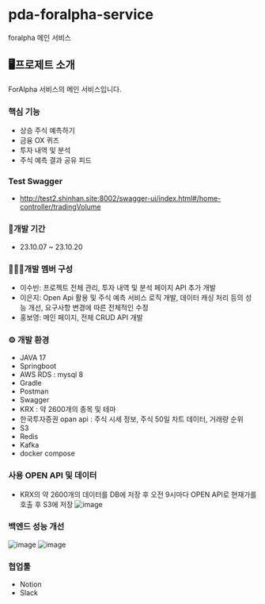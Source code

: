 # pda-foralpha-service
foralpha 메인 서비스

## 🖥프로제트 소개
ForAlpha 서비스의 메인 서비스입니다.

### 핵심 기능
- 상승 주식 예측하기
- 금융 OX 퀴즈
- 투자 내역 및 분석
- 주식 예측 결과 공유 피드

### Test Swagger
- http://test2.shinhan.site:8002/swagger-ui/index.html#/home-controller/tradingVolume

### 🧩개발 기간
- 23.10.07 ~ 23.10.20

### 👨‍👧‍👧개발 멤버 구성
- 이수빈: 프로젝트 전체 관리, 투자 내역 및 분석 페이지 API 추가 개발
- 이은지: Open Api 활용 및 주식 예측 서비스 로직 개발, 데이터 캐싱 처리 등의 성능 개선, 요구사항 변경에 따른 전체적인 수정
- 홍보영: 메인 페이지, 전체 CRUD API 개발

### ⚙ 개발 환경
- JAVA 17
- Springboot
- AWS RDS : mysql 8
- Gradle
- Postman
- Swagger
- KRX : 약 2600개의 종목 및 테마
- 한국투자증권 opan api : 주식 시세 정보, 주식 50일 차트 데이터, 거래량 순위
- S3
- Redis
- Kafka
- docker compose

### 사용 OPEN API 및 데이터
- KRX의 약 2600개의 데이터를 DB에 저장 후 오전 9시마다 OPEN API로 현재가를 호출 후 S3에 저장
![image](https://github.com/PDA-Project/pda-foralpha-service/assets/76419984/811dfdd1-93bf-47a7-8f6a-db63724c45e0)


### 백엔드 성능 개선
![image](https://github.com/PDA-Project/pda-foralpha-service/assets/76419984/05df5679-5a96-4a11-94c3-e5253b1451f3)
![image](https://github.com/PDA-Project/pda-foralpha-service/assets/76419984/01b0a835-607d-4ddf-8a65-63e22eddd688)


### 협업툴
- Notion
- Slack
